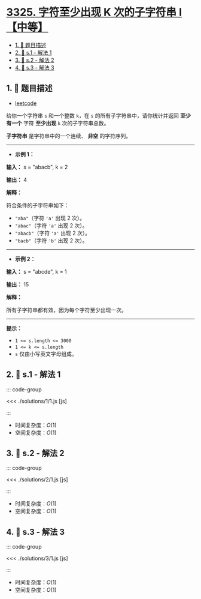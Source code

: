 # [3325. 字符至少出现 K 次的子字符串 I【中等】](https://github.com/tnotesjs/TNotes.leetcode/tree/main/notes/3325.%20%E5%AD%97%E7%AC%A6%E8%87%B3%E5%B0%91%E5%87%BA%E7%8E%B0%20K%20%E6%AC%A1%E7%9A%84%E5%AD%90%E5%AD%97%E7%AC%A6%E4%B8%B2%20I%E3%80%90%E4%B8%AD%E7%AD%89%E3%80%91)

<!-- region:toc -->

- [1. 📝 题目描述](#1--题目描述)
- [2. 🎯 s.1 - 解法 1](#2--s1---解法-1)
- [3. 🎯 s.2 - 解法 2](#3--s2---解法-2)
- [4. 🎯 s.3 - 解法 3](#4--s3---解法-3)

<!-- endregion:toc -->

## 1. 📝 题目描述

- [leetcode](https://leetcode.cn/problems/count-substrings-with-k-frequency-characters-i/)

给你一个字符串 `s` 和一个整数 `k`，在 `s` 的所有子字符串中，请你统计并返回 **至少有一个** 字符 **至少出现** `k` 次的子字符串总数。

**子字符串** 是字符串中的一个连续、 **非空** 的字符序列。

---

- **示例 1：**

**输入：** s = "abacb", k = 2

**输出：** 4

**解释：**

符合条件的子字符串如下：

- `"aba"`（字符 `'a'` 出现 2 次）。
- `"abac"`（字符 `'a'` 出现 2 次）。
- `"abacb"`（字符 `'a'` 出现 2 次）。
- `"bacb"`（字符 `'b'` 出现 2 次）。

---

- **示例 2：**

**输入：** s = "abcde", k = 1

**输出：** 15

**解释：**

所有子字符串都有效，因为每个字符至少出现一次。

---

**提示：**

- `1 <= s.length <= 3000`
- `1 <= k <= s.length`
- `s` 仅由小写英文字母组成。

## 2. 🎯 s.1 - 解法 1

::: code-group

<<< ./solutions/1/1.js [js]

:::

- 时间复杂度：$O(1)$
- 空间复杂度：$O(1)$

## 3. 🎯 s.2 - 解法 2

::: code-group

<<< ./solutions/2/1.js [js]

:::

- 时间复杂度：$O(1)$
- 空间复杂度：$O(1)$

## 4. 🎯 s.3 - 解法 3

::: code-group

<<< ./solutions/3/1.js [js]

:::

- 时间复杂度：$O(1)$
- 空间复杂度：$O(1)$
